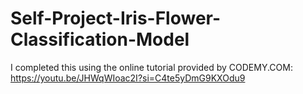 # Self-Project-Iris-Flower-Classification-Model
I completed this using the online tutorial provided by CODEMY.COM: https://youtu.be/JHWqWIoac2I?si=C4te5yDmG9KXOdu9
